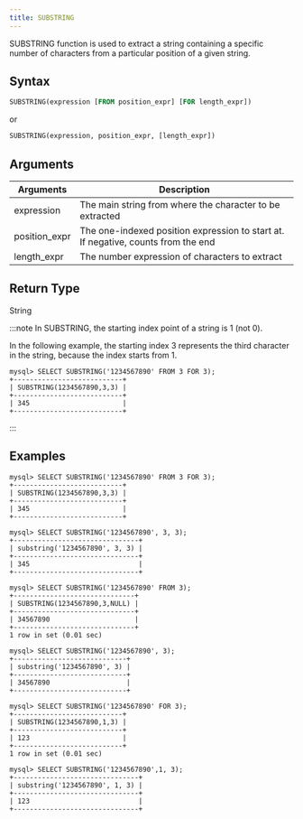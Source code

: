 ```yaml
---
title: SUBSTRING
---
```


SUBSTRING function is used to extract a string containing a specific number of characters from a particular position of a given string.

## Syntax

```sql
SUBSTRING(expression [FROM position_expr] [FOR length_expr])
```
or 
```sql
SUBSTRING(expression, position_expr, [length_expr])
```

## Arguments

| Arguments   | Description |
| ----------- | ----------- |
| expression | The main string from where the character to be extracted |
| position_expr | The one-indexed position expression to start at. If negative, counts from the end |
| length_expr | The number expression of characters to extract |

## Return Type

String

:::note
In SUBSTRING, the starting index point of a string is 1 (not 0).

In the following example, the starting index 3 represents the third character in the string, because the index starts from 1.
```
mysql> SELECT SUBSTRING('1234567890' FROM 3 FOR 3);
+---------------------------+
| SUBSTRING(1234567890,3,3) |
+---------------------------+
| 345                       |
+---------------------------+
```
:::

## Examples

```
mysql> SELECT SUBSTRING('1234567890' FROM 3 FOR 3);
+---------------------------+
| SUBSTRING(1234567890,3,3) |
+---------------------------+
| 345                       |
+---------------------------+

mysql> SELECT SUBSTRING('1234567890', 3, 3);
+-------------------------------+
| substring('1234567890', 3, 3) |
+-------------------------------+
| 345                           |
+-------------------------------+

mysql> SELECT SUBSTRING('1234567890' FROM 3);
+------------------------------+
| SUBSTRING(1234567890,3,NULL) |
+------------------------------+
| 34567890                     |
+------------------------------+
1 row in set (0.01 sec)

mysql> SELECT SUBSTRING('1234567890', 3);
+----------------------------+
| substring('1234567890', 3) |
+----------------------------+
| 34567890                   |
+----------------------------+

mysql> SELECT SUBSTRING('1234567890' FOR 3);
+---------------------------+
| SUBSTRING(1234567890,1,3) |
+---------------------------+
| 123                       |
+---------------------------+
1 row in set (0.01 sec)

mysql> SELECT SUBSTRING('1234567890',1, 3);
+-------------------------------+
| substring('1234567890', 1, 3) |
+-------------------------------+
| 123                           |
+-------------------------------+

```

